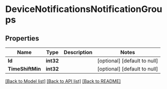 # DeviceNotificationsNotificationGroups

## Properties
Name | Type | Description | Notes
------------ | ------------- | ------------- | -------------
**Id** | **int32** |  | [optional] [default to null]
**TimeShiftMin** | **int32** |  | [optional] [default to null]

[[Back to Model list]](../README.md#documentation-for-models) [[Back to API list]](../README.md#documentation-for-api-endpoints) [[Back to README]](../README.md)



